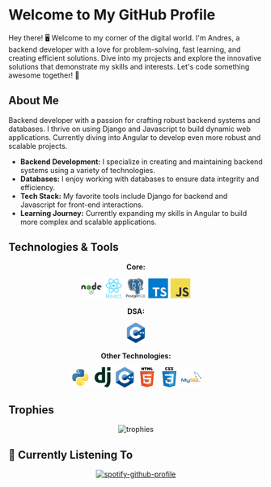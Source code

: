 # Welcome to My GitHub Profile

Hey there! 🖥️ Welcome to my corner of the digital world. I'm Andres, a backend developer with a love for problem-solving, fast learning, and creating efficient solutions. Dive into my projects and explore the innovative solutions that demonstrate my skills and interests. Let's code something awesome together! 🚀

## About Me

Backend developer with a passion for crafting robust backend systems and databases. I thrive on using Django and Javascript to build dynamic web applications. Currently diving into Angular to develop even more robust and scalable projects.

- **Backend Development:** I specialize in creating and maintaining backend systems using a variety of technologies.
- **Databases:** I enjoy working with databases to ensure data integrity and efficiency.
- **Tech Stack:** My favorite tools include Django for backend and Javascript for front-end interactions.
- **Learning Journey:** Currently expanding my skills in Angular to build more complex and scalable applications.

## Technologies & Tools

<p align="center"><strong>Core:</strong></p>
<p align="center">
  <img src="https://raw.githubusercontent.com/devicons/devicon/master/icons/nodejs/nodejs-original-wordmark.svg" alt="nodejs" width="40" height="40"/>
  <img src="https://raw.githubusercontent.com/devicons/devicon/master/icons/react/react-original-wordmark.svg" alt="react" width="40" height="40"/>
  <img src="https://raw.githubusercontent.com/devicons/devicon/master/icons/postgresql/postgresql-original-wordmark.svg" alt="postgresql" width="40" height="40"/>
  <img src="https://raw.githubusercontent.com/devicons/devicon/master/icons/typescript/typescript-original.svg" alt="typescript" width="40" height="40"/>
  <img src="https://raw.githubusercontent.com/devicons/devicon/master/icons/javascript/javascript-original.svg" alt="javascript" width="40" height="40"/>
</p>

<p align="center"><strong>DSA:</strong></p>
<p align="center">
  <img src="https://raw.githubusercontent.com/devicons/devicon/master/icons/cplusplus/cplusplus-original.svg" alt="cplusplus" width="40" height="40"/>
</p>

<p align="center"><strong>Other Technologies:</strong></p>
<p align="center">
  <img src="https://raw.githubusercontent.com/devicons/devicon/master/icons/python/python-original.svg" alt="python" width="40" height="40"/>
  <img src="https://raw.githubusercontent.com/devicons/devicon/master/icons/django/django-plain.svg" alt="django" width="40" height="40"/>
  <img src="https://raw.githubusercontent.com/devicons/devicon/master/icons/cplusplus/cplusplus-original.svg" alt="cplusplus" width="40" height="40"/>
  <img src="https://raw.githubusercontent.com/devicons/devicon/master/icons/html5/html5-original-wordmark.svg" alt="html5" width="40" height="40"/>
  <img src="https://raw.githubusercontent.com/devicons/devicon/master/icons/css3/css3-original-wordmark.svg" alt="css3" width="40" height="40"/>
  <img src="https://raw.githubusercontent.com/devicons/devicon/master/icons/mysql/mysql-original-wordmark.svg" alt="mysql" width="40" height="40"/>
</p>

## Trophies
<p align="center">
  <img src="https://github-profile-trophy.vercel.app/?username=ZahirJS&theme=darkhub&no-frame=false&no-bg=false&margin-w=15&margin-h=15&title=Repositories,Commits,Stars,PullRequest&column=4" alt="trophies" />
</p>

## 🎵 Currently Listening To
<p align="center">
  <a href="https://github.com/kittinan/spotify-github-profile">
    <img src="https://spotify-github-profile.kittinanx.com/api/view?uid=andyokeyes&cover_image=true&theme=novatorem&show_offline=false&background_color=121212&interchange=false&bar_color=53b14f" alt="spotify-github-profile" width="400" height="120" />
  </a>
</p>
